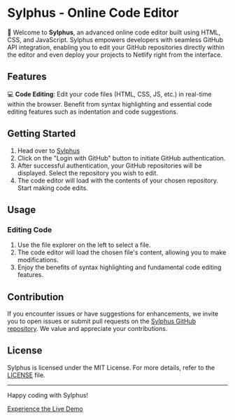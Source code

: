 # Sylphus - Online Code Editor

🚀 Welcome to **Sylphus**, an advanced online code editor built using HTML, CSS, and JavaScript. Sylphus empowers developers with seamless GitHub API integration, enabling you to edit your GitHub repositories directly within the editor and even deploy your projects to Netlify right from the interface.

## Features

💻 **Code Editing**: Edit your code files (HTML, CSS, JS, etc.) in real-time within the browser. Benefit from syntax highlighting and essential code editing features such as indentation and code suggestions.

## Getting Started

1. Head over to [Sylphus](https://firescryptgithubio.adhvaithprasad.repl.co/)
2. Click on the "Login with GitHub" button to initiate GitHub authentication.
3. After successful authentication, your GitHub repositories will be displayed. Select the repository you wish to edit.
4. The code editor will load with the contents of your chosen repository. Start making code edits.

## Usage

### Editing Code

1. Use the file explorer on the left to select a file.
2. The code editor will load the chosen file's content, allowing you to make modifications.
3. Enjoy the benefits of syntax highlighting and fundamental code editing features.

## Contribution

If you encounter issues or have suggestions for enhancements, we invite you to open issues or submit pull requests on the [Sylphus GitHub repository](https://github.com/sylphus-com/core). We value and appreciate your contributions.

## License

Sylphus is licensed under the MIT License. For more details, refer to the [LICENSE](LICENSE) file.

---

Happy coding with Sylphus!

[Experience the Live Demo](https://firescryptgithubio.adhvaithprasad.repl.co/)
